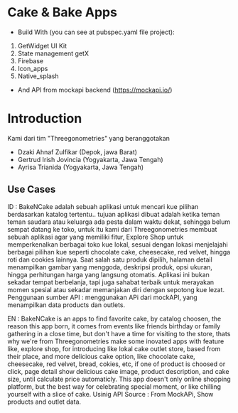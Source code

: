 # Cake & Bake Apps
- Build With (you can see at pubspec.yaml file project):
1. GetWidget UI Kit
2. State management getX
3. Firebase
4. Icon_apps
5. Native_splash
- And API from mockapi backend (https://mockapi.io/)

# Introduction
Kami dari tim "Threegonometries" yang beranggotakan
- Dzaki Ahnaf Zulfikar (Depok, jawa Barat)
- Gertrud Irish Jovincia (Yogyakarta, Jawa Tengah)
- Ayrisa Trianida (Yogyakarta, Jawa Tengah)


## Use Cases
ID : BakeNCake adalah sebuah aplikasi untuk mencari kue pilihan berdasarkan katalog tertentu.. tujuan aplikasi dibuat adalah ketika teman teman saudara atau keluarga ada pesta dalam waktu dekat, sehingga belum sempat datang ke toko, untuk itu kami dari Threegonometries membuat sebuah aplikasi agar yang memiliki fitur, Explore Shop untuk memperkenalkan berbagai toko kue lokal, sesuai dengan lokasi menjelajahi berbagai pilihan kue seperti chocolate cake, cheesecake, red velvet, hingga roti dan cookies lainnya. Saat salah satu produk dipilih, halaman detail menampilkan gambar yang menggoda, deskripsi produk, opsi ukuran, hingga perhitungan harga yang langsung otomatis. Aplikasi ini bukan sekadar tempat berbelanja, tapi juga sahabat terbaik untuk merayakan momen spesial atau sekadar memanjakan diri dengan sepotong kue lezat. Penggunaan sumber API : menggunakan APi dari mockAPI, yang menampilkan data products dan outlets.

EN : BakeNCake is an apps to find favorite cake, by catalog choosen, the reason this app born, it comes from events like friends birthday or family gathering in a close time, but don't have a time for visiting to the store, thats why we're from Threegonometries make some inovated apps with feature like, explore shop, for introducing like lokal cake outlet store, based from their place, and more delicious cake option, like chocolate cake, cheesecake, red velvet, bread, cokies, etc, if one of product is choosed or click, page detail show delicious cake image, product description, and cake size, until calculate price automaticly. This app doesn't only online shopping platform, but the best way for celebrating special moment, or like chilling yourself with a slice of cake. Usinig API Source : From MockAPi, Show products and outlet data.
